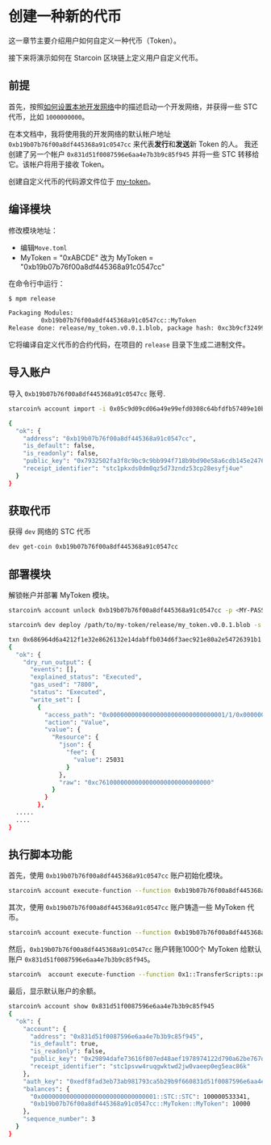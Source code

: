 # 创建一种新的代币

这一章节主要介绍用户如何自定义一种代币（Token）。

接下来将演示如何在 Starcoin 区块链上定义用户自定义代币。

## 前提

首先，按照[如何设置本地开发网络](../../02-getting-started/02-setup/03-dev-network.md)中的描述启动一个开发网络，并获得一些 STC 代币，比如 `1000000000`。

在本文档中，我将使用我的开发网络的默认帐户地址 `0xb19b07b76f00a8df445368a91c0547cc` 来代表**发行**和**发送**新 Token 的人。
我还创建了另一个帐户 `0x831d51f0087596e6aa4e7b3b9c85f945` 并将一些 STC 转移给它。该帐户将用于接收 Token。

创建自定义代币的代码源文件位于 [my-token](https://github.com/starcoinorg/starcoin-cookbook/tree/main/examples/my-token)。

## 编译模块

修改模块地址：

- 编辑`Move.toml`
- MyToken = "0xABCDE" 改为 MyToken = "0xb19b07b76f00a8df445368a91c0547cc"

在命令行中运行：

```bash
$ mpm release

Packaging Modules:
         0xb19b07b76f00a8df445368a91c0547cc::MyToken
Release done: release/my_token.v0.0.1.blob, package hash: 0xc3b9cf32499f4bdf0a38d57f7c7c66a6f4df69881a8980bcda2106782dce88ba
```

它将编译自定义代币的合约代码，在项目的 `release` 目录下生成二进制文件。

## 导入账户

导入 `0xb19b07b76f00a8df445368a91c0547cc` 账号.

```bash
starcoin% account import -i 0x05c9d09cd06a49e99efd0308c64bfdfb57409e10bc9e2a57cb4330cd946b4e83 -p <MY-PASSWORD>

{
  "ok": {
    "address": "0xb19b07b76f00a8df445368a91c0547cc",
    "is_default": false,
    "is_readonly": false,
    "public_key": "0x7932502fa3f8c9bc9c9bb994f718b9bd90e58a6cdb145e24769560d3c96254d2",
    "receipt_identifier": "stc1pkxds0dm0qz5d73zndz53cp28esyfj4ue"
  }
}
```

## 获取代币

获得 `dev` 网络的 STC 代币

```bash
dev get-coin 0xb19b07b76f00a8df445368a91c0547cc
```

## 部署模块

解锁帐户并部署 MyToken 模块。

```bash
starcoin% account unlock 0xb19b07b76f00a8df445368a91c0547cc -p <MY-PASSWORD>
```

```bash
starcoin% dev deploy /path/to/my-token/release/my_token.v0.0.1.blob -s 0xb19b07b76f00a8df445368a91c0547cc -b

txn 0x686964d6a4212f1e32e8626132e14dabffb034d6f3aec921e80a2e54726391b1 submitted.
{
  "ok": {
    "dry_run_output": {
      "events": [],
      "explained_status": "Executed",
      "gas_used": "7800",
      "status": "Executed",
      "write_set": [
        {
          "access_path": "0x00000000000000000000000000000001/1/0x00000000000000000000000000000001::TransactionFee::TransactionFee<0x00000000000000000000000000000001::STC::STC>",
          "action": "Value",
          "value": {
            "Resource": {
              "json": {
                "fee": {
                  "value": 25031
                }
              },
              "raw": "0xc7610000000000000000000000000000"
            }
          }
        },
  .....
  ....
}
```

## 执行脚本功能

首先，使用 `0xb19b07b76f00a8df445368a91c0547cc` 账户初始化模块。

```bash
starcoin% account execute-function --function 0xb19b07b76f00a8df445368a91c0547cc::MyToken::init -s 0xb19b07b76f00a8df445368a91c0547cc --blocking
```

其次，使用 `0xb19b07b76f00a8df445368a91c0547cc` 账户铸造一些 MyToken 代币。

```bash
starcoin% account execute-function --function 0xb19b07b76f00a8df445368a91c0547cc::MyToken::mint --blocking --arg 1000000u128 -s 0xb19b07b76f00a8df445368a91c0547cc
```

然后，`0xb19b07b76f00a8df445368a91c0547cc` 账户转账1000个 MyToken 给默认账户 `0x831d51f0087596e6aa4e7b3b9c85f945`。

```bash
starcoin%  account execute-function --function 0x1::TransferScripts::peer_to_peer_v2 -t 0xb19b07b76f00a8df445368a91c0547cc::MyToken::MyToken --arg 0x831d51f0087596e6aa4e7b3b9c85f945 --arg 10000u128 -s 0xb19b07b76f00a8df445368a91c0547cc
```

最后，显示默认账户的余额。

```bash
starcoin% account show 0x831d51f0087596e6aa4e7b3b9c85f945
{
  "ok": {
    "account": {
      "address": "0x831d51f0087596e6aa4e7b3b9c85f945",
      "is_default": true,
      "is_readonly": false,
      "public_key": "0x29894dafe73616f807ed48aef1978974122d790a62be767d115f396b422cbb75",
      "receipt_identifier": "stc1psvw4ruqgwktwd2jw0vaeep0eg5eac86k"
    },
    "auth_key": "0xedf8fad3eb73ab981793ca5b29b9f660831d51f0087596e6aa4e7b3b9c85f945",
    "balances": {
      "0x00000000000000000000000000000001::STC::STC": 100000533341,
      "0xb19b07b76f00a8df445368a91c0547cc::MyToken::MyToken": 10000    <- 注意，已成功接收 MyToken 代币
    },
    "sequence_number": 3
  }
}
```
